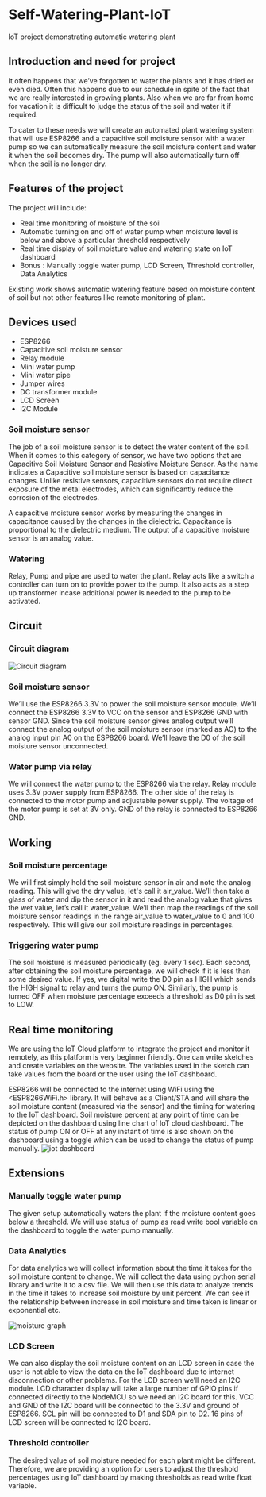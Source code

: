 # Self-Watering-Plant-IoT
IoT project demonstrating automatic watering plant

## Introduction and need for project
It often happens that we’ve forgotten to water the plants and it has dried or even died. Often this happens due to our schedule in spite of the fact that we are really interested in growing plants. Also when we are far from home for vacation it is difficult to judge the status of the soil and water it if required.

To cater to these needs we will create an automated plant watering system that will use ESP8266 and a capacitive soil moisture sensor with a water pump so we can automatically measure the soil moisture content and water it when the soil becomes dry. The pump will also automatically turn off when the soil is no longer dry.

## Features of the project

The project will include:
* Real time monitoring of moisture of the soil
* Automatic turning on and off of water pump when moisture level is below and above a particular threshold respectively
* Real time display of soil moisture value and watering state on IoT dashboard
* Bonus : Manually toggle water pump, LCD Screen, Threshold controller, Data Analytics

Existing work shows automatic watering feature based on moisture content of soil but not other features like remote monitoring of plant.

## Devices used

* ESP8266
* Capacitive soil moisture sensor
* Relay module
* Mini water pump
* Mini water pipe
* Jumper wires
* DC transformer module
* LCD Screen
* I2C Module

### Soil moisture sensor
The job of a soil moisture sensor is to detect the water content of the soil. When it comes to this category of sensor, we have two options that are Capacitive Soil Moisture Sensor and Resistive Moisture Sensor. As the name indicates a Capacitive soil moisture sensor is based on capacitance changes. Unlike resistive sensors, capacitive sensors do not require direct exposure of the metal electrodes, which can significantly reduce the corrosion of the electrodes.

A capacitive moisture sensor works by measuring the changes in capacitance caused by the changes in the dielectric. Capacitance is proportional to the dielectric medium. The output of a capacitive moisture sensor is an analog value. 

### Watering 
Relay, Pump and pipe are used to water the plant. Relay acts like a switch a controller can turn on to provide power to the pump. It also acts as a step up transformer incase additional power is needed to the pump to be activated.

## Circuit 
### Circuit diagram
![Circuit diagram](/circuit_diagram.png)

### Soil moisture sensor
We’ll use the ESP8266 3.3V to power the soil moisture sensor module. We’ll connect the ESP8266 3.3V to VCC on the sensor and ESP8266 GND with sensor GND. Since the soil moisture sensor gives analog output we’ll connect the analog output of the soil moisture sensor (marked as AO) to the analog input pin A0 on the ESP8266 board. We’ll leave the D0 of the soil moisture sensor unconnected.

###  Water pump via relay
We will connect the water pump to the ESP8266 via the relay. Relay module uses 3.3V power supply from ESP8266. The other side of the relay is connected to the motor pump and adjustable power supply. The voltage of the motor pump is set at 3V only. GND of the relay is connected to ESP8266 GND.

## Working
### Soil moisture percentage
We will first simply hold the soil moisture sensor in air and note the analog reading. This will give the dry value, let's call it air_value. We’ll then take a glass of water and dip the sensor in it and read the analog value that gives the wet value, let’s call it water_value. We’ll then map the readings of the soil moisture sensor readings in the range air_value to water_value to 0 and 100 respectively. This will give our soil moisture readings in percentages.

### Triggering water pump
The soil moisture is measured periodically (eg. every 1 sec). Each second, after obtaining the soil moisture percentage, we will check if it is less than some desired value. If yes, we digital write the D0 pin as HIGH which sends the HIGH signal to relay and turns the pump ON. Similarly, the pump is turned OFF when moisture percentage exceeds a threshold as D0 pin is set to LOW.

## Real time monitoring
We are using the IoT Cloud platform to integrate the project and monitor it remotely, as this platform is very beginner friendly. One can write sketches and create variables on the website. The variables used in the sketch can take values from the board or the user using the IoT dashboard.

ESP8266 will be connected to the internet using WiFi using the <ESP8266WiFi.h> library. It will behave as a Client/STA and will share the soil moisture content (measured via the sensor) and the timing for watering to the IoT dashboard. 
Soil moisture percent at any point of time can be depicted on the dashboard using line chart of IoT cloud dashboard.
The status of pump ON or OFF at any instant of time is also shown on the dashboard using a toggle which can be used to change the status of pump manually.
![iot dashboard](/iot_cloud_dashboard.png)

## Extensions
### Manually toggle water pump
The given setup automatically waters the plant if the moisture content goes below a threshold. We will use status of pump as read write bool variable on the dashboard to toggle the water pump manually.

### Data Analytics
For data analytics we will collect information about the time it takes for the soil moisture content to change. We will collect the data using python serial library and write it to a csv file. We will then use this data to analyze trends in the time it takes to increase soil moisture by unit percent. We can see if the relationship between increase in soil moisture and time taken is linear or exponential etc.

![moisture graph](/line-graph.png)

### LCD Screen
We can also display the soil moisture content on an LCD screen in case the user is not able to view the data on the IoT dashboard due to internet disconnection or other problems. For the LCD screen we’ll need an I2C module. LCD character display will take a large number of GPIO pins if connected directly to the NodeMCU so we need an I2C board for this. VCC and GND of the I2C board will be connected to the 3.3V and ground of ESP8266. SCL pin will be connected to D1 and SDA pin to D2. 16 pins of LCD screen will be connected to I2C board. 

### Threshold controller
The desired value of soil moisture needed for each plant might be different. Therefore, we are providing an option for users to adjust the threshold percentages using IoT dashboard by making thresholds as read write float variable. 

